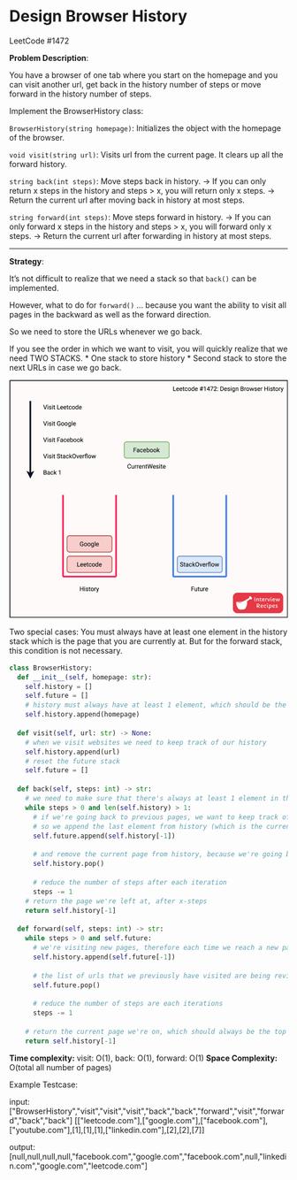 # Design Browser History

LeetCode #1472

**Problem Description**:

You have a browser of one tab where you start on the homepage and you can visit another url, get back in the history number of steps or move forward in the history number of steps.

Implement the BrowserHistory class:

`BrowserHistory(string homepage)`: Initializes the object with the homepage of the browser.

`void visit(string url)`: Visits url from the current page. It clears up all the forward history.

`string back(int steps)`: Move steps back in history. 
                        -> If you can only return x steps in the history and steps > x, you will return only x steps.
                        -> Return the current url after moving back in history at most steps.

`string forward(int steps)`: Move steps forward in history.
                          -> If you can only forward x steps in the history and steps > x, you will forward only x steps.
                          -> Return the current url after forwarding in history at most steps.

<hr>

**Strategy**:

It’s not difficult to realize that we need a stack so that `back()` can be implemented. 

However, what to do for `forward()` ... because you want the ability to visit all pages in the backward as well as the forward direction.
  
  So we need to store the URLs whenever we go back.

  If you see the order in which we want to visit, you will quickly realize that we need TWO STACKS.
    * One stack to store history
    * Second stack to store the next URLs in case we go back.

![Diagram](../Images/Design_Browser_History.png)

Two special cases:
You must always have at least one element in the history stack which is the page that you are currently at.
But for the forward stack, this condition is not necessary.

```py
class BrowserHistory:
  def __init__(self, homepage: str):
    self.history = []
    self.future = []
    # history must always have at least 1 element, which should be the page we're currently at
    self.history.append(homepage)

  def visit(self, url: str) -> None:
    # when we visit websites we need to keep track of our history
    self.history.append(url)
    # reset the future stack
    self.future = []

  def back(self, steps: int) -> str:
    # we need to make sure that there's always at least 1 element in the stack
    while steps > 0 and len(self.history) > 1:
      # if we're going back to previous pages, we want to keep track of the pages we were on
      # so we append the last element from history (which is the current page we're at) to future
      self.future.append(self.history[-1])

      # and remove the current page from history, because we're going back x-steps
      self.history.pop()

      # reduce the number of steps after each iteration
      steps -= 1
    # return the page we're left at, after x-steps
    return self.history[-1]

  def forward(self, steps: int) -> str:
    while steps > 0 and self.future:
      # we're visiting new pages, therefore each time we reach a new page - it's the current page and needs to be added to history
      self.history.append(self.future[-1])

      # the list of urls that we previously have visited are being revisited, so we no longer need to track them in the FUTURE stack
      self.future.pop()

      # reduce the number of steps are each iterations
      steps -= 1

    # return the current page we're on, which should always be the top element of the stack
    return self.history[-1]
```

**Time complexity:** visit: O(1), back: O(1), forward: O(1)
**Space Complexity:** O(total all number of pages)

Example Testcase:

input:
["BrowserHistory","visit","visit","visit","back","back","forward","visit","forward","back","back"]
[["leetcode.com"],["google.com"],["facebook.com"],["youtube.com"],[1],[1],[1],["linkedin.com"],[2],[2],[7]]

output:
[null,null,null,null,"facebook.com","google.com","facebook.com",null,"linkedin.com","google.com","leetcode.com"]
